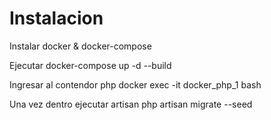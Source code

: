 # Instalacion


Instalar docker & docker-compose

Ejecutar 
	docker-compose up -d --build

Ingresar al contendor php
	docker exec -it docker_php_1 bash

Una vez dentro ejecutar artisan
	php artisan migrate --seed
